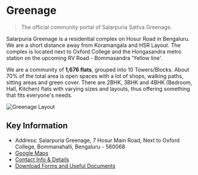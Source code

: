 # Greenage

> The official community portal of Salarpuria Sattva Greenage.

Salarpuria Greenage is a residential complex on Hosur Road in Bengaluru. We are a short distance away from Koramangala and HSR Layout. The complex is located next to Oxford College and the Hongasandra metro station on the upcoming RV Road - Bommasandra 'Yellow line'.
  
We are a community of **1,676 flats**, grouped into 10 Towers/Blocks. About 70% of the total area is open spaces with a lot of shops, walking paths, sitting areas and green cover. There are 2BHK, 3BHK and 4BHK (Bedroom, Hall, Kitchen) flats with varying sizes and layouts, thus offering something that fits everyone's needs.

![Greenage Layout](/assets/images/greenage-layout.png "Greenage Layout")

## Key Information

- Address: Salarpuria Greenage, 7 Hosur Main Road, Next to Oxford College, Bommanahalli, Bengaluru - 560068
- [Google Maps](https://goo.gl/maps/DJB7JAjHRAXRLe3W8)
- [Contact Info & Details](/info/contact)
- [Download Forms and Useful Documents](https://bit.ly/greenage-info)
